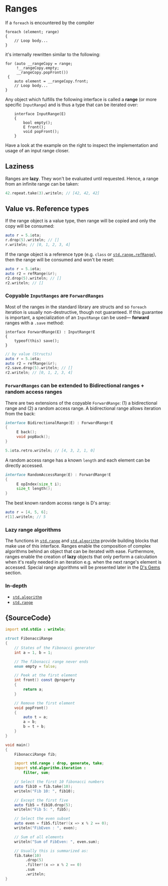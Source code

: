 # Ranges

If a `foreach` is encountered by the compiler

```
foreach (element; range)
{
    // Loop body...
}
```

it's internally rewritten similar to the following:

```
for (auto __rangeCopy = range;
     !__rangeCopy.empty;
     __rangeCopy.popFront())
 {
    auto element = __rangeCopy.front;
    // Loop body...
}
```

Any object which fulfills the following interface is called a **range**
(or more specific `InputRange`) and is thus a type that can be iterated over:

```
    interface InputRange(E)
    {
        bool empty();
        E front();
        void popFront();
    }
```

Have a look at the example on the right to inspect the implementation and usage
of an input range closer.

## Laziness

Ranges are __lazy__. They won't be evaluated until requested.
Hence, a range from an infinite range can be taken:

```d
42.repeat.take(3).writeln; // [42, 42, 42]
```

## Value vs. Reference types

If the range object is a value type, then range will be copied and only the copy
will be consumed:

```d
auto r = 5.iota;
r.drop(5).writeln; // []
r.writeln; // [0, 1, 2, 3, 4]
```

If the range object is a reference type (e.g. `class` or [`std.range.refRange`](https://dlang.org/phobos/std_range.html#refRange)),
then the range will be consumed and won't be reset:

```d
auto r = 5.iota;
auto r2 = refRange(&r);
r2.drop(5).writeln; // []
r2.writeln; // []
```

### Copyable `InputRanges` are `ForwardRanges`

Most of the ranges in the standard library are structs and so `foreach`
iteration is usually non-destructive, though not guaranteed. If this
guarantee is important, a specialization of an `InputRange` can be used—
**forward** ranges with a `.save` method:

```
interface ForwardRange(E) : InputRange!E
{
    typeof(this) save();
}
```

```d
// by value (Structs)
auto r = 5.iota;
auto r2 = refRange(&r);
r2.save.drop(5).writeln; // []
r2.writeln; // [0, 1, 2, 3, 4]
```

### `ForwardRanges` can be extended to Bidirectional ranges + random access ranges

There are two extensions of the copyable `ForwardRange`: (1) a bidirectional range
and (2) a random access range.
A bidirectional range allows iteration from the back:

```d
interface BidirectionalRange(E) : ForwardRange!E
{
     E back();
     void popBack();
}
```

```d
5.iota.retro.writeln; // [4, 3, 2, 1, 0]
```

A random access range has a known `length` and each element can be directly accessed.

```d
interface RandomAccessRange(E) : ForwardRange!E
{
     E opIndex(size_t i);
     size_t length();
}
```

The best known random access range is D's array:

```d
auto r = [4, 5, 6];
r[1].writeln; // 5
```

### Lazy range algorithms

The functions in [`std.range`](http://dlang.org/phobos/std_range.html) and
[`std.algorithm`](http://dlang.org/phobos/std_algorithm.html) provide
building blocks that make use of this interface. Ranges enable the
composition of complex algorithms behind an object that
can be iterated with ease. Furthermore, ranges enable the creation of **lazy**
objects that only perform a calculation when it's really needed
in an iteration e.g. when the next range's element is accessed.
Special range algorithms will be presented later in the
[D's Gems](gems/range-algorithms) section.

### In-depth

- [`std.algorithm`](http://dlang.org/phobos/std_algorithm.html)
- [`std.range`](http://dlang.org/phobos/std_range.html)

## {SourceCode}

```d
import std.stdio : writeln;

struct FibonacciRange
{
    // States of the Fibonacci generator
    int a = 1, b = 1;

    // The fibonacci range never ends
    enum empty = false;

    // Peek at the first element
    int front() const @property
    {
        return a;
    }

    // Remove the first element
    void popFront()
    {
        auto t = a;
        a = b;
        b = t + b;
    }
}

void main()
{
    FibonacciRange fib;

    import std.range : drop, generate, take;
    import std.algorithm.iteration :
        filter, sum;

    // Select the first 10 fibonacci numbers
    auto fib10 = fib.take(10);
    writeln("Fib 10: ", fib10);

    // Except the first five
    auto fib5 = fib10.drop(5);
    writeln("Fib 5: ", fib5);

    // Select the even subset
    auto even = fib5.filter!(x => x % 2 == 0);
    writeln("FibEven : ", even);

    // Sum of all elements
    writeln("Sum of FibEven: ", even.sum);

    // Usually this is summarized as:
    fib.take(10)
         .drop(5)
         .filter!(x => x % 2 == 0)
         .sum
         .writeln;
}
```
